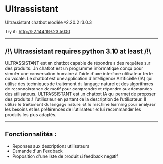 # Ultrassistant
 Ultrassistant chatbot modèle v2.20.2 r3.0.3 
 
 
 
 Try it : http://92.144.199.23:5000
 
---------------------------------------------------------------------------------
/!\ Ultrassistant requires python 3.10 at least /!\
------------------------------------------------------------------

ULTRASSISTANT est un chatbot capable de répondre à des requêtes sur des produits. Un chatbot est un programme informatique conçu pour simuler une conversation humaine à l'aide d'une interface utilisateur texte ou vocale. Le chatbot est une application d'Intelligence Artificielle (IA) qui utilise des techniques de traitement du langage naturel et des algorithmes de reconnaissance de motif pour comprendre et répondre aux demandes des utilisateurs. ULTRASSISTANT est un chatbot IA qui permet de proposer des produits à l’utilisateur en partant de la description de l’utilisateur. Il utilise le traitement du langage naturel et le machine learning pour analyser les besoins et les préférences de l’utilisateur et lui recommander les produits les plus adaptés.

------------------------------------------------------------------------
Fonctionnalités :
----------------------------

- Reponses aux descriptions utilisateurs
- Demande d'un Feedback 
- Proposition d'une liste de produit si feedback negatif


